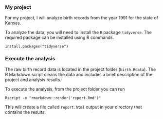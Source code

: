 ### My project

For my project, I will analyze birth records from the year 1991 for the state of Kansas.

To analyze the data, you will need to install the `R` package `tidyverse`. The required package can be installed using R commands.

`install.packages("tidyverse")`

### Execute the analysis

The raw birth record data is located in the project folder (`birth.Rdata`). The R Markdown script cleans the data and includes a brief description of the project and analysis results.

To execute the analysis, from the project folder you can run

`Rscript -e "rmarkdown::render('report.Rmd')"`

This will create a file called `report.html` output in your directory that contains the results.
